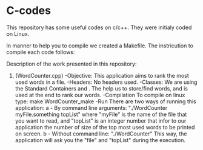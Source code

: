 # C-codes
This repository has some useful codes on c/c++. They were initialy coded on Linux.

In manner to help you to compile we created a Makefile. The instricution to compile each code follows:


Description of the work presented in this repository:
1) (WordCounter.cpp) 
  -Objective: 
    This application aims to rank the most used words in a file.
  -Headers:
    No headers used.
  -Classes:
    We are using the Standard Containers <map> and <set>. The <map> help us to store/find words, and <set> is used at the end to rank our words. 
  -Compilation
    To compile on linux type: make WordCounter_make
  -Run
    There are two ways of running this application:
     a - By command line arguments:
        "./WordCounter myFile.something topList" 
        where "myFile" is the name of the file that you want to read, and "topList" is an integer number that infor to our application the         number of size of the top most used words to be printed on screen.
     b - Without command line:
        "./WordCounter"
        This way, the application will ask you the "file" and "topList" during the execution.
  
  
     
